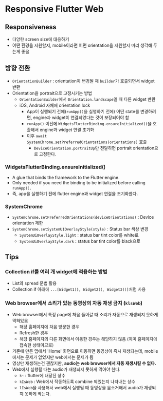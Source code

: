 # Responsive Flutter Web

## Responsiveness

- 다앙햔 screen size에 대응하기
- 어떤 환경을 지원할지, mobile이라면 어떤 orientation을 지원할지 미리 생각해 두는게 좋음

## 방향 전환

- `OrientationBuilder` : orientation이 변경될 때 `builder`가 호출되면서 widget 반환
- Orientation을 portrait으로 고정시키는 방법
  - `OrientationBuilder`에서 `Orientation.landscape`일 때 다른 widget 반환
  - iOS, Android 자체에 orientation lock
    - App이 실행되기 전에(`runApp()`을 실행하기 전에) 어떤 state를 변경하려면, engine과 widget이 연결되었다는 것이 보장되어야 함
    - `runApp()` 이전에 `WidgetsFlutterBinding.ensureInitialized()`을 호출해서 engine과 widget 연결 초기화
    - 이후 `await SystemChrome.setPreferredOrientations(orientations)` 호출
      - `DeviceOrientation.portraitUp`만 전달하면 portrait orientation으로 고정한다.

### WidgetsFlutterBinding.ensureInitialized()

- A glue that binds the framework to the Flutter engine.
- Only needed if you need the binding to be initialized before calling `runApp()`.
- 즉, app을 실행하기 전에 flutter engine과 widget 연결을 초기화한다.

### SystemChrome

- `SystemChrome.setPreferredOrientations(deviceOrientations)` : Device orientation 제한
- `SystemChrome.setSystemUIOverlayStyle(style)` : Status bar 색상 변경
  - `SystemUiOverlayStyle.light` : status bar tint color를 white로
  - `SystemUiOverlayStyle.dark` : status bar tint color를 black으로

## Tips

### Collection if를 여러 개 widget에 적용하는 방법

- List의 spread 문법 활용
- Collection if 아래에 `...[Widget1(), Widget2(), Widget3()]`처럼 사용

### Web browser에서 소리가 있는 동영상의 자동 재생 금지 (`klsWeb`)

- Web browser에서 특정 page에 처음 들어갈 때 소리가 자동으로 재생되지 못하게 막혀있음
  - 해당 홈페이지에 처음 방문한 경우
  - Refresh한 경우
  - 해당 홈페이지의 다른 화면에서 이동한 경우는 해당하지 않음 (이미 홈페이지에 접속한 상태이므로)
- 기존에 만든 앱에서 'Home' 화면으로 이동하면 동영상이 즉시 재생되는데, mobile에서는 문제가 없었지만 web에서는 문제가 됨
- 영상만 재생하는건 괜찮지만, **audio는 web browser에서 자동 재생시킬 수 없다.**
- Web에서 실행될 때는 audio가 재생되지 못하게 막아야 한다.
  - `k~` : flutter에 내장된 상수
  - `kIsWeb` : Web에서 작동하도록 combine 되었는지 나타내는 상수
  - `lIsWeb`을 사용해서 web에서 실행될 때 동영상을 음소거해서 audio가 재생되지 못하게 막는다.
